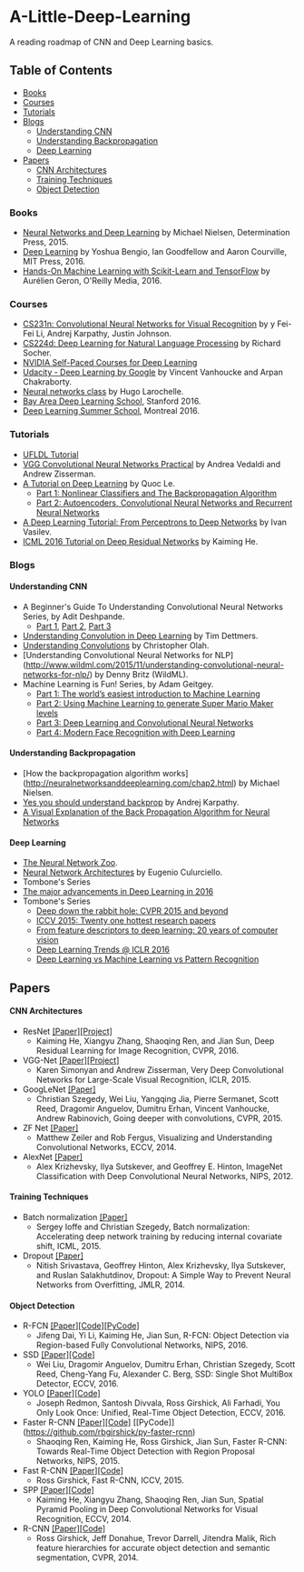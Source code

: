 # A-Little-Deep-Learning

A reading roadmap of CNN and Deep Learning basics.

## Table of Contents
- [Books](#books)
- [Courses](#courses)
- [Tutorials](#tutorials)
- [Blogs](#blogs)
  - [Understanding CNN](#understanding-cnn)
  - [Understanding Backpropagation](#understanding-backpropagation)
  - [Deep Learning](#deep-learning)
- [Papers](#papers)
  - [CNN Architectures](#cnn-architectures)
  - [Training Techniques](#training-techniques)
  - [Object Detection](#object-detection)

### Books

*  [Neural Networks and Deep Learning](http://neuralnetworksanddeeplearning.com/) by Michael Nielsen, Determination Press, 2015.
*  [Deep Learning](http://www.deeplearningbook.org/) by Yoshua Bengio, Ian Goodfellow and Aaron Courville, MIT Press, 2016.
*  [Hands-On Machine Learning with Scikit-Learn and TensorFlow](https://github.com/ageron/handson-ml) by Aurélien Geron, O'Reilly Media, 2016.

### Courses
*  [CS231n: Convolutional Neural Networks for Visual Recognition](http://cs231n.stanford.edu/) by y Fei-Fei Li, Andrej Karpathy, Justin Johnson. 
* [CS224d: Deep Learning for Natural Language Processing](http://cs224d.stanford.edu/) by Richard Socher.
* [NVIDIA Self-Paced Courses for Deep Learning](https://www.nvidia.com/en-us/deep-learning-ai/education/)
* [Udacity - Deep Learning by Google](https://www.udacity.com/course/deep-learning--ud730) by Vincent Vanhoucke and Arpan Chakraborty.
* [Neural networks class](http://info.usherbrooke.ca/hlarochelle/neural_networks/content.html) by Hugo Larochelle.
* [Bay Area Deep Learning School](https://www.bayareadlschool.org/), Stanford 2016.
* [Deep Learning Summer School](http://videolectures.net/deeplearning2016_montreal/), Montreal 2016.

### Tutorials
* [UFLDL Tutorial](http://deeplearning.stanford.edu/tutorial/)
* [VGG Convolutional Neural Networks Practical](https://www.robots.ox.ac.uk/~vgg/practicals/cnn/index.html) by Andrea Vedaldi and Andrew Zisserman.
* [A Tutorial on Deep Learning](http://www.trivedigaurav.com/blog/quoc-les-lectures-on-deep-learning/) by Quoc Le.
  * [Part 1: Nonlinear Classifiers and The Backpropagation Algorithm](http://cs.stanford.edu/~quocle/tutorial1.pdf)
  * [Part 2: Autoencoders, Convolutional Neural Networks and Recurrent Neural Networks](http://cs.stanford.edu/~quocle/tutorial2.pdf)
* [A Deep Learning Tutorial: From Perceptrons to Deep Networks](https://www.toptal.com/machine-learning/an-introduction-to-deep-learning-from-perceptrons-to-deep-networks) by Ivan Vasilev.
* [ICML 2016 Tutorial on Deep Residual Networks](http://kaiminghe.com/icml16tutorial/index.html) by Kaiming He.

### Blogs

#### Understanding CNN
* A Beginner's Guide To Understanding Convolutional Neural Networks Series, by Adit Deshpande.
  * [Part 1](https://adeshpande3.github.io/adeshpande3.github.io/A-Beginner's-Guide-To-Understanding-Convolutional-Neural-Networks/), [Part 2](https://adeshpande3.github.io/adeshpande3.github.io/A-Beginner's-Guide-To-Understanding-Convolutional-Neural-Networks-Part-2/), [Part 3](https://adeshpande3.github.io/adeshpande3.github.io/The-9-Deep-Learning-Papers-You-Need-To-Know-About.html)
* [Understanding Convolution in Deep Learning](http://timdettmers.com/2015/03/26/convolution-deep-learning/) by Tim Dettmers.
* [Understanding Convolutions](http://colah.github.io/posts/2014-07-Understanding-Convolutions/) by Christopher Olah.
* [Understanding Convolutional Neural Networks for NLP] (http://www.wildml.com/2015/11/understanding-convolutional-neural-networks-for-nlp/) by Denny Britz (WildML).
* Machine Learning is Fun! Series, by Adam Geitgey.
  * [Part 1: The world’s easiest introduction to Machine Learning](https://medium.com/@ageitgey/machine-learning-is-fun-80ea3ec3c471)
  * [Part 2: Using Machine Learning to generate Super Mario Maker levels](https://medium.com/@ageitgey/machine-learning-is-fun-part-2-a26a10b68df3)
  * [Part 3: Deep Learning and Convolutional Neural Networks](https://medium.com/@ageitgey/machine-learning-is-fun-part-3-deep-learning-and-convolutional-neural-networks-f40359318721)
  * [Part 4: Modern Face Recognition with Deep Learning](https://medium.com/@ageitgey/machine-learning-is-fun-part-4-modern-face-recognition-with-deep-learning-c3cffc121d78)
  
#### Understanding Backpropagation
* [How the backpropagation algorithm works] (http://neuralnetworksanddeeplearning.com/chap2.html) by Michael Nielsen.
* [Yes you should understand backprop](https://medium.com/@karpathy/yes-you-should-understand-backprop-e2f06eab496b#.hkbx92e9f) by Andrej Karpathy.
* [A Visual Explanation of the Back Propagation Algorithm for Neural Networks](http://www.kdnuggets.com/2016/06/visual-explanation-backpropagation-algorithm-neural-networks.html)
  
#### Deep Learning
* [The Neural Network Zoo](http://www.asimovinstitute.org/neural-network-zoo/).
* [Neural Network Architectures](https://culurciello.github.io/tech/2016/06/04/nets.html) by Eugenio Culurciello.
* Tombone's Series
* [The major advancements in Deep Learning in 2016](https://tryolabs.com/blog/2016/12/06/major-advancements-deep-learning-2016/)
* Tombone's Series
  * [Deep down the rabbit hole: CVPR 2015 and beyond](http://www.computervisionblog.com/2015/06/deep-down-rabbit-hole-cvpr-2015-and.html)
  * [ICCV 2015: Twenty one hottest research papers](http://www.computervisionblog.com/2015/12/iccv-2015-twenty-one-hottest-research.html)
  * [From feature descriptors to deep learning: 20 years of computer vision](http://www.computervisionblog.com/2015/06/deep-down-rabbit-hole-cvpr-2015-and.html)
  * [Deep Learning Trends @ ICLR 2016](http://www.computervisionblog.com/2016/06/deep-learning-trends-iclr-2016.html)
  * [Deep Learning vs Machine Learning vs Pattern Recognition](http://www.computervisionblog.com/2015/03/deep-learning-vs-machine-learning-vs.html)

#### 

## Papers

#### CNN Architectures
* ResNet [[Paper]](https://arxiv.org/abs/1512.03385)[[Project]](https://github.com/KaimingHe/deep-residual-networks)
  * Kaiming He, Xiangyu Zhang, Shaoqing Ren, and Jian Sun, Deep Residual Learning for Image Recognition, CVPR, 2016.
* VGG-Net [[Paper]](https://arxiv.org/pdf/1409.4842.pdf)[[Project]](http://www.robots.ox.ac.uk/~vgg/research/very_deep/)
  * Karen Simonyan and Andrew Zisserman, Very Deep Convolutional Networks for Large-Scale Visual Recognition, ICLR, 2015.
* GoogLeNet [[Paper]](https://arxiv.org/pdf/1409.4842.pdf)
  * Christian Szegedy, Wei Liu, Yangqing Jia, Pierre Sermanet, Scott Reed, Dragomir Anguelov, Dumitru Erhan, Vincent Vanhoucke, Andrew Rabinovich, Going deeper with convolutions, CVPR, 2015.
* ZF Net [[Paper]](https://arxiv.org/pdf/1311.2901.pdf)
  * Matthew Zeiler and Rob Fergus, Visualizing and Understanding Convolutional Networks, ECCV, 2014.
* AlexNet [[Paper]](http://www.cs.toronto.edu/~kriz/imagenet_classification_with_deep_convolutional.pdf)
  * Alex Krizhevsky, Ilya Sutskever, and Geoffrey E. Hinton, ImageNet Classification with Deep Convolutional Neural Networks, NIPS, 2012.

#### Training Techniques
* Batch normalization [[Paper]](https://arxiv.org/pdf/1502.03167.pdf)
  * Sergey Ioffe and Christian Szegedy, Batch normalization: Accelerating deep network training by reducing internal covariate shift, ICML, 2015.
* Dropout [[Paper]](https://arxiv.org/pdf/1502.03167.pdf)
  * Nitish Srivastava, Geoffrey Hinton, Alex Krizhevsky, Ilya Sutskever, and Ruslan Salakhutdinov, Dropout: A Simple Way to Prevent Neural Networks from Overfitting, JMLR, 2014.
  

#### Object Detection
* R-FCN [[Paper]](https://arxiv.org/pdf/1605.06409.pdf)[[Code]](https://github.com/daijifeng001/r-fcn)[[PyCode]](https://github.com/Orpine/py-R-FCN)
  * Jifeng Dai, Yi Li, Kaiming He, Jian Sun, R-FCN: Object Detection via Region-based Fully Convolutional Networks, NIPS, 2016.
* SSD [[Paper]](https://arxiv.org/pdf/1512.02325v2.pdf)[[Code]](https://github.com/weiliu89/caffe/tree/ssd)
  * Wei Liu, Dragomir Anguelov, Dumitru Erhan, Christian Szegedy, Scott Reed, Cheng-Yang Fu, Alexander C. Berg, SSD: Single Shot MultiBox Detector, ECCV, 2016.
* YOLO [[Paper]](http://pjreddie.com/media/files/papers/yolo.pdf)[[Code]](http://pjreddie.com/darknet/yolo/)
  * Joseph Redmon, Santosh Divvala, Ross Girshick, Ali Farhadi, You Only Look Once: Unified, Real-Time Object Detection, ECCV, 2016.
* Faster R-CNN [[Paper]](https://arxiv.org/pdf/1506.01497.pdf)[[Code]](https://github.com/ShaoqingRen/faster_rcnn) [[PyCode]] (https://github.com/rbgirshick/py-faster-rcnn)
  * Shaoqing Ren, Kaiming He, Ross Girshick, Jian Sun, Faster R-CNN: Towards Real-Time Object Detection with Region Proposal Networks, NIPS, 2015.
* Fast R-CNN [[Paper]](https://arxiv.org/pdf/1504.08083.pdf)[[Code]](https://github.com/rbgirshick/fast-rcnn)
  * Ross Girshick, Fast R-CNN, ICCV, 2015.
* SPP [[Paper]](https://arxiv.org/pdf/1406.4729.pdf)[[Code]](https://github.com/ShaoqingRen/SPP_net)
  * Kaiming He, Xiangyu Zhang, Shaoqing Ren, Jian Sun, Spatial Pyramid Pooling in Deep Convolutional Networks for Visual Recognition, ECCV, 2014.
* R-CNN [[Paper]](https://arxiv.org/pdf/1311.2524.pdf)[[Code]](https://github.com/rbgirshick/rcnn)
  * Ross Girshick, Jeff Donahue, Trevor Darrell, Jitendra Malik, Rich feature hierarchies for accurate object detection and semantic segmentation, CVPR, 2014.
